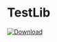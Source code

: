 # TestLib

[ ![Download](https://api.bintray.com/packages/ostapovets/organization-lib/com.ostapovets%3Amylibrary/images/download.svg) ](https://bintray.com/ostapovets/organization-lib/com.ostapovets%3Amylibrary/_latestVersion)
